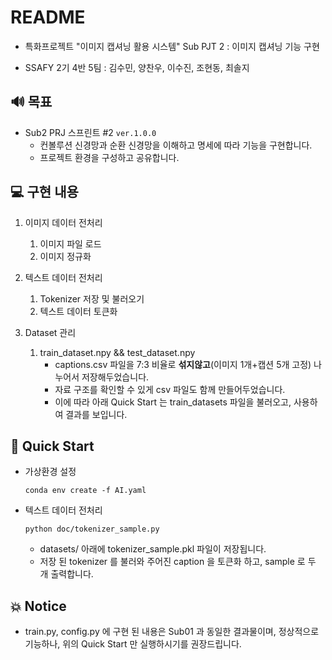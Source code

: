 # README

- 특화프로젝트 "이미지 캡셔닝 활용 시스템"  Sub PJT 2 : 이미지 캡셔닝 기능 구현

- SSAFY 2기 4반 5팀 : 김수민, 양찬우, 이수진, 조현동, 최솔지 



## 🔊 목표

- Sub2 PRJ 스프린트 #2  `ver.1.0.0`
  - 컨볼루션 신경망과 순환 신경망을 이해하고 명세에 따라 기능을 구현합니다.
  - 프로젝트 환경을 구성하고 공유합니다.
  
    

## 💻 구현 내용

1. 이미지 데이터 전처리
   1. 이미지 파일 로드
   2. 이미지 정규화
2. 텍스트 데이터 전처리
   1. Tokenizer 저장 및 불러오기
   2. 텍스트 데이터 토큰화 

3. Dataset 관리
   1. train_dataset.npy && test_dataset.npy 
      - captions.csv 파일을 7:3 비율로 **섞지않고**(이미지 1개+캡션 5개 고정) 나누어서 저장해두었습니다. 
      - 자료 구조를 확인할 수 있게 csv 파일도 함께 만들어두었습니다.
      - 이에 따라 아래 Quick Start 는 train_datasets 파일을 불러오고, 사용하여 결과를 보입니다.



## 🚀 Quick Start

- 가상환경 설정

  ```
  conda env create -f AI.yaml
  ```

  

- 텍스트 데이터 전처리

  ```
  python doc/tokenizer_sample.py
  ```

  - datasets/ 아래에 tokenizer_sample.pkl 파일이 저장됩니다.
  - 저장 된 tokenizer 를 불러와 주어진 caption 을 토큰화 하고, sample 로 두 개 출력합니다.





## 💥 Notice

- train.py, config.py 에 구현 된 내용은 Sub01 과 동일한 결과물이며, 정상적으로 기능하나, 위의 Quick Start 만 실행하시기를 권장드립니다.